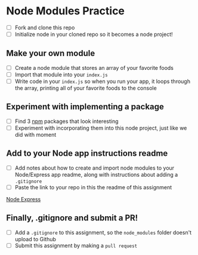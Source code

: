 # Node Modules Practice

- [ ] Fork and clone this repo
- [ ] Initialize node in your cloned repo so it becomes a node project!

## Make your own module

- [ ] Create a node module that stores an array of your favorite foods
- [ ] Import that module into your `index.js`
- [ ] Write code in your `index.js` so when you run your app, it loops through the array, printing all of your favorite foods to the console

## Experiment with implementing a package

- [ ] Find 3 [npm](https://www.npmjs.com/) packages that look interesting
- [ ] Experiment with incorporating them into this node project, just like we did with moment

## Add to your Node app instructions readme

- [ ] Add notes about how to create and import node modules to your Node/Express app readme, along with instructions about adding a `.gitignore`
- [ ] Paste the link to your repo in this the readme of this assignment

[Node Express](https://github.com/jtreeves/node-express)

## Finally, .gitignore and submit a PR!

- [ ] Add a `.gitignore` to this assignment, so the `node_modules` folder doesn't upload to Github
- [ ] Submit this assignment by making a `pull request`
